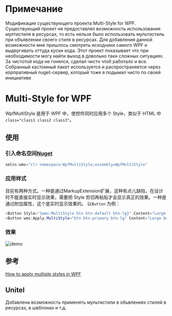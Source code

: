 # Примечание
Модификация существующего проекта Multi-Style for WPF. Существующий проект не предоставлял возможность использования мултистиля в ресурсах, то есть нельзя было использовать мультистиль при объявлении своего стиля в ресурсах. Для добавления данной возможности мне пришлось смотреть исходники самого WPF и выдергивать оттуда куски кода. Этот проект показывает что при необходимости могу найти выход в довольно таки сложных ситуациях. За чистотой кода не гонялся, сделал чисто чтоб работало и все. Собранный кастомный пакет используется и распространяется через корпративный nuget-сервер, который тоже я подымал чисто по своей инициативе

# Multi-Style for WPF

WpfMultiStyle 是用于 WPF 中，使控件同时应用多个 Style，类似于 HTML 中 `class="class1 class2 class3"`。

## 使用

### 引入命名空间[Nuget](https://www.nuget.org/packages/WpfMultiStyle/)
```C#
xmlns:wms="clr-namespace:WpfMultiStyle;assembly=WpfMultiStyle"
```

### 应用样式
目前有两种方式。一种是通过MarkupExtension扩展，这种有点儿缺陷，在设计时不能直接实时显示效果，需要把 Style 剪切再粘贴才会显示真正的效果。一种是通过附加属性，这个是实时显示效果的。
以`Button` 为例：
```C#
<Button Style="{wms:MultiStyle btn btn-default btn-lg}" Content="Large button" />
<Button wms:Apply.MultiStyle="btn btn-primary btn-lg" Content="Large button" />
```

### 效果
![demo](https://github.com/PxAndy/WpfMultiStyle/blob/master/demo.png)

## 参考
[How to apply multiple styles in WPF](http://stackoverflow.com/questions/16096/how-to-apply-multiple-styles-in-wpf)

## Unitel
Добавлена возможность применять мультистили в обьвлениях стилей в ресурсах, в швблонах и т.д.
